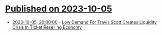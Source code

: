 # [Published on 2023-10-05](index.md)

* [2023-10-05, 20:00:00](https://slashdot.org/story/23/10/05/1548205/low-demand-for-travis-scott-creates-liquidity-crisis-in-ticket-reselling-economy?utm_source=rss1.0mainlinkanon&utm_medium=feed) - [Low Demand For Travis Scott Creates Liquidity Crisis In Ticket Reselling Economy](https://slashdot.org/story/23/10/05/1548205/low-demand-for-travis-scott-creates-liquidity-crisis-in-ticket-reselling-economy?utm_source=rss1.0mainlinkanon&utm_medium=feed)
